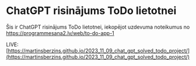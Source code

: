 # ChatGPT risinājums ToDo lietotnei

Šis ir ChatGPT risinājums ToDo lietotnei, iekopējot uzdevuma noteikumus no https://programmesana2.lv/web/to-do-app-1

LIVE: [https://martinsberzins.github.io/2023_11_09_chat_gpt_solved_todo_project/](https://martinsberzins.github.io/2023_11_09_chat_gpt_solved_todo_project/)
